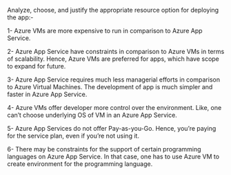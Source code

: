 Analyze, choose, and justify the appropriate resource option for deploying the app:-


1- Azure VMs are more expensive to run in comparison to Azure App Service.

2- Azure App Service have constraints in comparison to Azure VMs in terms of scalability. Hence, Azure VMs are preferred for apps, which have scope to expand for future.

3- Azure App Service requires much less managerial efforts in comparison to Azure Virtual Machines.
The development of app is much simpler and faster in Azure App Service.

4- Azure VMs offer developer more control over the environment. Like, one can’t choose underlying OS of VM in an Azure App Service.

5- Azure App Services do not offer Pay-as-you-Go. Hence, you’re paying for the service plan, even if you’re not using it.

6- There may be constraints for the support of certain programming languages on Azure App Service. In that case, one has to use Azure VM to create environment for the programming language.


